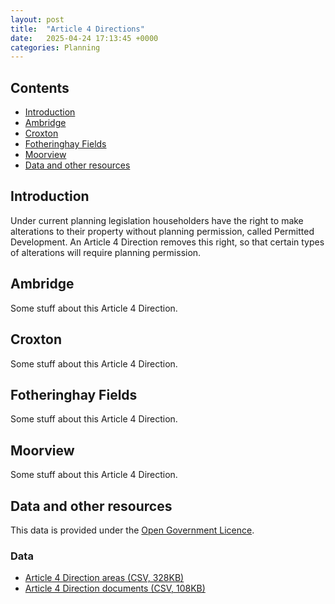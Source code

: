 ```yaml
---
layout: post
title:  "Article 4 Directions"
date:   2025-04-24 17:13:45 +0000
categories: Planning
---
```

Contents
--------

* [Introduction](#introduction)
* [Ambridge](#ambridge)
* [Croxton](#croxton)
* [Fotheringhay Fields](#fotheringhay-fields)
* [Moorview](#moorview)
* [Data and other resources](#data-and-other-resources)

Introduction
------------

Under current planning legislation householders have the right to make alterations to their property without planning permission, called Permitted Development. An Article 4 Direction removes this right, so that certain types of alterations will require planning permission.

Ambridge
--------

Some stuff about this Article 4 Direction.

Croxton
---------

Some stuff about this Article 4 Direction.

Fotheringhay Fields
-------------------

Some stuff about this Article 4 Direction.

Moorview
----------

Some stuff about this Article 4 Direction.

Data and other resources
----------------------

This data is provided under the [Open Government Licence](https://www.nationalarchives.gov.uk/doc/open-government-licence/version/3/).

### Data

* [Article 4 Direction areas (CSV, 328KB)](#)
* [Article 4 Direction documents (CSV, 108KB)](#)